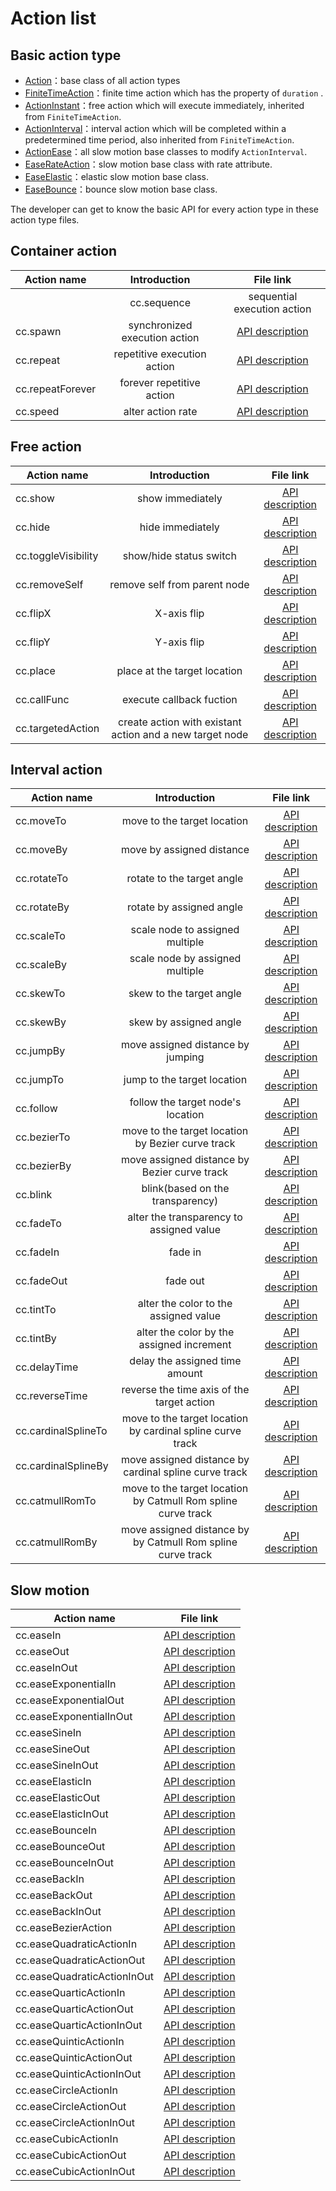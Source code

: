 # Action list

## Basic action type

- [Action](http://docs.cocos.com/creator/api/en/classes/Action.html)：base class of all action types
- [FiniteTimeAction](http://docs.cocos.com/creator/api/en/classes/FiniteTimeAction.html)：finite time action which has the property of `duration` .
- [ActionInstant](http://docs.cocos.com/creator/api/en/classes/ActionInstant.html)：free action which will execute immediately, inherited from `FiniteTimeAction`.
- [ActionInterval](http://docs.cocos.com/creator/api/en/classes/ActionInterval.html)：interval action which will be completed within a predetermined time period, also inherited from `FiniteTimeAction`.
- [ActionEase](http://docs.cocos.com/creator/api/en/classes/ActionEase.html)：all slow motion base classes to modify `ActionInterval`.
- [EaseRateAction](http://docs.cocos.com/creator/api/en/classes/EaseRateAction.html)：slow motion base class with rate attribute.
- [EaseElastic](http://docs.cocos.com/creator/api/en/classes/EaseElastic.html)：elastic slow motion base class.
- [EaseBounce](http://docs.cocos.com/creator/api/en/classes/EaseBounce.html)：bounce slow motion base class.

The developer can get to know the basic API for every action type in these action type files.

## Container action

| Action name | Introduction | File link |
|---------|:---:|:-------:|
    | cc.sequence | sequential execution action | [API description](http://docs.cocos.com/creator/api/en/modules/cc.html#sequence) |
| cc.spawn | synchronized execution action  | [API description](http://docs.cocos.com/creator/api/en/modules/cc.html#spawn) |
| cc.repeat | repetitive execution action | [API description](http://docs.cocos.com/creator/api/en/modules/cc.html#repeat) |
| cc.repeatForever | forever repetitive action | [API description](http://docs.cocos.com/creator/api/en/modules/cc.html#repeatForever) |
| cc.speed | alter action rate | [API description](http://docs.cocos.com/creator/api/en/modules/cc.html#speed) |

## Free action

| Action name | Introduction | File link |
|---------|:---:|:-------:|
| cc.show | show immediately | [API description](http://docs.cocos.com/creator/api/en/modules/cc.html#show) |
| cc.hide | hide immediately | [API description](http://docs.cocos.com/creator/api/en/modules/cc.html#hide) |
| cc.toggleVisibility | show/hide status switch | [API description](http://docs.cocos.com/creator/api/en/modules/cc.html#toggleVisibility) |
| cc.removeSelf | remove self from parent node | [API description](http://docs.cocos.com/creator/api/en/modules/cc.html#removeSelf) |
| cc.flipX | X-axis flip | [API description](http://docs.cocos.com/creator/api/en/modules/cc.html#flipX) |
| cc.flipY | Y-axis flip | [API description](http://docs.cocos.com/creator/api/en/modules/cc.html#flipY) |
| cc.place | place at the target location | [API description](http://docs.cocos.com/creator/api/en/modules/cc.html#place) |
| cc.callFunc | execute callback fuction | [API description](http://docs.cocos.com/creator/api/en/modules/cc.html#callFunc) |
| cc.targetedAction | create action with existant action and a new target node | [API description](http://docs.cocos.com/creator/api/en/modules/cc.html#targetedAction) |

## Interval action

| Action name | Introduction | File link |
|---------|:---:|:-------:|
| cc.moveTo | move to the target location | [API description](http://docs.cocos.com/creator/api/en/modules/cc.html#moveTo) |
| cc.moveBy | move by assigned distance | [API description](http://docs.cocos.com/creator/api/en/modules/cc.html#moveBy) |
| cc.rotateTo | rotate to the target angle | [API description](http://docs.cocos.com/creator/api/en/modules/cc.html#rotateTo) |
| cc.rotateBy | rotate by assigned angle | [API description](http://docs.cocos.com/creator/api/en/modules/cc.html#rotateBy) |
| cc.scaleTo | scale node to assigned multiple | [API description](http://docs.cocos.com/creator/api/en/modules/cc.html#scaleTo) |
| cc.scaleBy | scale node by assigned multiple | [API description](http://docs.cocos.com/creator/api/en/modules/cc.html#scaleBy) |
| cc.skewTo | skew to the target angle | [API description](http://docs.cocos.com/creator/api/en/modules/cc.html#skewTo) |
| cc.skewBy | skew by assigned angle | [API description](http://docs.cocos.com/creator/api/en/modules/cc.html#skewBy) |
| cc.jumpBy | move assigned distance by jumping | [API description](http://docs.cocos.com/creator/api/en/modules/cc.html#jumpBy) |
| cc.jumpTo | jump to the target location | [API description](http://docs.cocos.com/creator/api/en/modules/cc.html#jumpTo) |
| cc.follow | follow the target node's location | [API description](http://docs.cocos.com/creator/api/en/modules/cc.html#follow) |
| cc.bezierTo | move to the target location by Bezier curve track | [API description](http://docs.cocos.com/creator/api/en/modules/cc.html#bezierTo) |
| cc.bezierBy | move assigned distance by Bezier curve track | [API description](http://docs.cocos.com/creator/api/en/modules/cc.html#bezierBy) |
| cc.blink | blink(based on the transparency) | [API description](http://docs.cocos.com/creator/api/en/modules/cc.html#blink) |
| cc.fadeTo | alter the transparency to assigned value | [API description](http://docs.cocos.com/creator/api/en/modules/cc.html#fadeTo) |
| cc.fadeIn | fade in | [API description](http://docs.cocos.com/creator/api/en/modules/cc.html#fadeIn) |
| cc.fadeOut | fade out | [API description](http://docs.cocos.com/creator/api/en/modules/cc.html#fadeOut) |
| cc.tintTo | alter the color to the assigned value | [API description](http://docs.cocos.com/creator/api/en/modules/cc.html#tintTo) |
| cc.tintBy | alter the color by the assigned increment | [API description](http://docs.cocos.com/creator/api/en/modules/cc.html#tintBy) |
| cc.delayTime | delay the assigned time amount | [API description](http://docs.cocos.com/creator/api/en/modules/cc.html#delayTime) |
| cc.reverseTime | reverse the time axis of the target action | [API description](http://docs.cocos.com/creator/api/en/modules/cc.html#reverseTime) |
| cc.cardinalSplineTo | move to the target location by cardinal spline curve track | [API description](http://docs.cocos.com/creator/api/en/modules/cc.html#cardinalSplineTo) |
| cc.cardinalSplineBy | move assigned distance by cardinal spline curve track | [API description](http://docs.cocos.com/creator/api/en/modules/cc.html#cardinalSplineBy) |
| cc.catmullRomTo | move to the target location by Catmull Rom spline curve track | [API description](http://docs.cocos.com/creator/api/en/modules/cc.html#catmullRomTo) |
| cc.catmullRomBy | move assigned distance by by Catmull Rom spline curve track | [API description](http://docs.cocos.com/creator/api/en/modules/cc.html#catmullRomBy) |

## Slow motion

| Action name | File link |
|---------|:-------:|
| cc.easeIn | [API description](http://docs.cocos.com/creator/api/en/modules/cc.html#easeIn) |
| cc.easeOut | [API description](http://docs.cocos.com/creator/api/en/modules/cc.html#easeOut) |
| cc.easeInOut | [API description](http://docs.cocos.com/creator/api/en/modules/cc.html#easeInOut) |
| cc.easeExponentialIn | [API description](http://docs.cocos.com/creator/api/en/modules/cc.html#easeExponentialIn) |
| cc.easeExponentialOut | [API description](http://docs.cocos.com/creator/api/en/modules/cc.html#easeExponentialOut) |
| cc.easeExponentialInOut | [API description](http://docs.cocos.com/creator/api/en/modules/cc.html#easeExponentialInOut) |
| cc.easeSineIn | [API description](http://docs.cocos.com/creator/api/en/modules/cc.html#easeSineIn) |
| cc.easeSineOut | [API description](http://docs.cocos.com/creator/api/en/modules/cc.html#easeSineOut) |
| cc.easeSineInOut | [API description](http://docs.cocos.com/creator/api/en/modules/cc.html#easeSineInOut) |
| cc.easeElasticIn | [API description](http://docs.cocos.com/creator/api/en/modules/cc.html#easeElasticIn) |
| cc.easeElasticOut | [API description](http://docs.cocos.com/creator/api/en/modules/cc.html#easeElasticOut) |
| cc.easeElasticInOut | [API description](http://docs.cocos.com/creator/api/en/modules/cc.html#easeElasticInOut) |
| cc.easeBounceIn | [API description](http://docs.cocos.com/creator/api/en/modules/cc.html#easeBounceIn) |
| cc.easeBounceOut | [API description](http://docs.cocos.com/creator/api/en/modules/cc.html#easeBounceOut) |
| cc.easeBounceInOut | [API description](http://docs.cocos.com/creator/api/en/modules/cc.html#easeBounceInOut) |
| cc.easeBackIn | [API description](http://docs.cocos.com/creator/api/en/modules/cc.html#easeBackIn) |
| cc.easeBackOut | [API description](http://docs.cocos.com/creator/api/en/modules/cc.html#easeBackOut) |
| cc.easeBackInOut | [API description](http://docs.cocos.com/creator/api/en/modules/cc.html#easeBackInOut) |
| cc.easeBezierAction | [API description](http://docs.cocos.com/creator/api/en/modules/cc.html#easeBezierAction) |
| cc.easeQuadraticActionIn | [API description](http://docs.cocos.com/creator/api/en/modules/cc.html#easeQuadraticActionIn) |
| cc.easeQuadraticActionOut | [API description](http://docs.cocos.com/creator/api/en/modules/cc.html#easeQuadraticActionOut) |
| cc.easeQuadraticActionInOut | [API description](http://docs.cocos.com/creator/api/en/modules/cc.html#easeQuadraticActionInOut) |
| cc.easeQuarticActionIn | [API description](http://docs.cocos.com/creator/api/en/modules/cc.html#easeQuarticActionIn) |
| cc.easeQuarticActionOut | [API description](http://docs.cocos.com/creator/api/en/modules/cc.html#easeQuarticActionOut) |
| cc.easeQuarticActionInOut | [API description](http://docs.cocos.com/creator/api/en/modules/cc.html#easeQuarticActionInOut) |
| cc.easeQuinticActionIn | [API description](http://docs.cocos.com/creator/api/en/modules/cc.html#easeQuinticActionIn) |
| cc.easeQuinticActionOut | [API description](http://docs.cocos.com/creator/api/en/modules/cc.html#easeQuinticActionOut) |
| cc.easeQuinticActionInOut | [API description](http://docs.cocos.com/creator/api/en/modules/cc.html#easeQuinticActionInOut) |
| cc.easeCircleActionIn | [API description](http://docs.cocos.com/creator/api/en/modules/cc.html#easeCircleActionIn) |
| cc.easeCircleActionOut | [API description](http://docs.cocos.com/creator/api/en/modules/cc.html#easeCircleActionOut) |
| cc.easeCircleActionInOut | [API description](http://docs.cocos.com/creator/api/en/modules/cc.html#easeCircleActionInOut) |
| cc.easeCubicActionIn | [API description](http://docs.cocos.com/creator/api/en/modules/cc.html#easeCubicActionIn) |
| cc.easeCubicActionOut | [API description](http://docs.cocos.com/creator/api/en/modules/cc.html#easeCubicActionOut) |
| cc.easeCubicActionInOut | [API description](http://docs.cocos.com/creator/api/en/modules/cc.html#easeCubicActionInOut) |

